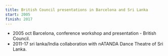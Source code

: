 ```yaml
---
title: British Council presentations in Barcelona and Sri Lanka
start: 2005
finish: 2017
---
```


 * 2005 oct Barcelona, conference workshop and presentation - British Council.
 * 2011-17 sri lanka/India collaboration with nATANDA Dance Theatre of Sri Lanka.
